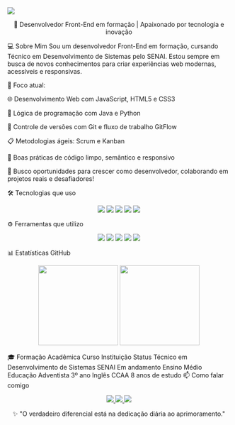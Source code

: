<img src="https://capsule-render.vercel.app/api?type=waving&color=6C3483,0C1320&height=180&section=header&text=Olá,%20sou%20Kauã%20Frenedozo%20👋&fontSize=32&fontColor=ffffff"/>

<div align="center">

🚀 Desenvolvedor Front-End em formação | Apaixonado por tecnologia e inovação
</div>

💻 Sobre Mim
Sou um desenvolvedor Front-End em formação, cursando Técnico em Desenvolvimento de Sistemas pelo SENAI. Estou sempre em busca de novos conhecimentos para criar experiências web modernas, acessíveis e responsivas.

📌 Foco atual:

🌐 Desenvolvimento Web com JavaScript, HTML5 e CSS3

🧠 Lógica de programação com Java e Python

🔄 Controle de versões com Git e fluxo de trabalho GitFlow

📋 Metodologias ágeis: Scrum e Kanban

🧼 Boas práticas de código limpo, semântico e responsivo

🎯 Busco oportunidades para crescer como desenvolvedor, colaborando em projetos reais e desafiadores!

🛠️ Tecnologias que uso
<div align="center"> <img src="https://img.shields.io/badge/Java-ED8B00?style=for-the-badge&logo=java&logoColor=white"/> <img src="https://img.shields.io/badge/JavaScript-F7DF1E?style=for-the-badge&logo=javascript&logoColor=black"/> <img src="https://img.shields.io/badge/HTML5-E34F26?style=for-the-badge&logo=html5&logoColor=white"/> <img src="https://img.shields.io/badge/CSS3-1572B6?style=for-the-badge&logo=css3&logoColor=white"/> <img src="https://img.shields.io/badge/Python-3776AB?style=for-the-badge&logo=python&logoColor=white"/> </div>

⚙️ Ferramentas que utilizo
<div align="center"> <img src="https://img.shields.io/badge/Git-F05032?style=for-the-badge&logo=git&logoColor=white"/> <img src="https://img.shields.io/badge/GitHub-181717?style=for-the-badge&logo=github&logoColor=white"/> <img src="https://img.shields.io/badge/Scrum-6DB33F?style=for-the-badge&logo=trello&logoColor=white"/> <img src="https://img.shields.io/badge/Kanban-0052CC?style=for-the-badge&logo=jira&logoColor=white"/> <img src="https://img.shields.io/badge/GitFlow-4285F4?style=for-the-badge&logo=git&logoColor=white"/> </div>

📊 Estatísticas GitHub
<div align="center"> <img height="180em" src="https://github-readme-stats.vercel.app/api?username=KauaFrenedozo10&show_icons=true&theme=github_dark&hide_border=true"/> <img height="180em" src="https://github-readme-stats.vercel.app/api/top-langs/?username=KauaFrenedozo10&layout=compact&theme=github_dark&hide_border=true"/> </div>

🎓 Formação Acadêmica
Curso	Instituição	Status
Técnico em Desenvolvimento de Sistemas	SENAI	Em andamento
Ensino Médio	Educação Adventista	3º ano
Inglês	CCAA	8 anos de estudo
📫 Como falar comigo
<div align="center"> <a href="mailto:kfrenedoso@gmail.com"> <img src="https://img.shields.io/badge/Email-D14836?style=for-the-badge&logo=gmail&logoColor=white" /> </a> <a href="https://www.linkedin.com/in/kau%C3%A3-frenedozo-8641492b5"> <img src="https://img.shields.io/badge/LinkedIn-0077B5?style=for-the-badge&logo=linkedin&logoColor=white" /> </a> <a href="https://instagram.com/kauafrenedozo" target="_blank"> <img src="https://img.shields.io/badge/Instagram-E4405F?style=for-the-badge&logo=instagram&logoColor=white" /> </a> </div>

<div align="center">

✨ "O verdadeiro diferencial está na dedicação diária ao aprimoramento."
</div>
